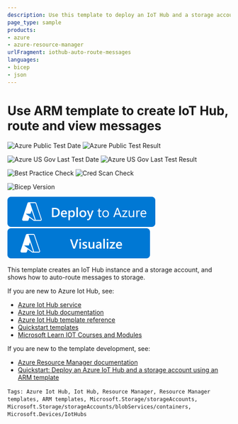 ```yaml
---
description: Use this template to deploy an IoT Hub and a storage account. Run an app to send messages to the hub that are routed to storage, then view the results.
page_type: sample
products:
- azure
- azure-resource-manager
urlFragment: iothub-auto-route-messages
languages:
- bicep
- json
---
```

# Use ARM template to create IoT Hub, route and view messages

![Azure Public Test Date](https://azurequickstartsservice.blob.core.windows.net/badges/quickstarts/microsoft.devices/iothub-auto-route-messages/PublicLastTestDate.svg)
![Azure Public Test Result](https://azurequickstartsservice.blob.core.windows.net/badges/quickstarts/microsoft.devices/iothub-auto-route-messages/PublicDeployment.svg)

![Azure US Gov Last Test Date](https://azurequickstartsservice.blob.core.windows.net/badges/quickstarts/microsoft.devices/iothub-auto-route-messages/FairfaxLastTestDate.svg)
![Azure US Gov Last Test Result](https://azurequickstartsservice.blob.core.windows.net/badges/quickstarts/microsoft.devices/iothub-auto-route-messages/FairfaxDeployment.svg)

![Best Practice Check](https://azurequickstartsservice.blob.core.windows.net/badges/quickstarts/microsoft.devices/iothub-auto-route-messages/BestPracticeResult.svg)
![Cred Scan Check](https://azurequickstartsservice.blob.core.windows.net/badges/quickstarts/microsoft.devices/iothub-auto-route-messages/CredScanResult.svg)

![Bicep Version](https://azurequickstartsservice.blob.core.windows.net/badges/quickstarts/microsoft.devices/iothub-auto-route-messages/BicepVersion.svg)

[![Deploy To Azure](https://raw.githubusercontent.com/Azure/azure-quickstart-templates/master/1-CONTRIBUTION-GUIDE/images/deploytoazure.svg?sanitize=true)](https://portal.azure.com/#create/Microsoft.Template/uri/https%3A%2F%2Fraw.githubusercontent.com%2FAzure%2Fazure-quickstart-templates%2Fmaster%2Fquickstarts%2Fmicrosoft.devices%2Fiothub-auto-route-messages%2Fazuredeploy.json)
[![Visualize](https://raw.githubusercontent.com/Azure/azure-quickstart-templates/master/1-CONTRIBUTION-GUIDE/images/visualizebutton.svg?sanitize=true)](http://armviz.io/#/?load=https%3A%2F%2Fraw.githubusercontent.com%2FAzure%2Fazure-quickstart-templates%2Fmaster%2Fquickstarts%2Fmicrosoft.devices%2Fiothub-auto-route-messages%2Fazuredeploy.json)

This template creates an IoT Hub instance and a storage account, and shows how to auto-route messages to storage.

If you are new to Azure Iot Hub, see:

- [Azure Iot Hub service](https://azure.microsoft.com/services/iot-hub/)
- [Azure Iot Hub documentation](https://learn.microsoft.com/azure/iot-hub/)
- [Azure Iot Hub template reference](https://learn.microsoft.com/azure/templates/microsoft.devices/iothub-allversions)
- [Quickstart templates](https://azure.microsoft.com/resources/templates/?resourceType=Microsoft.Devices&pageNumber=1&sort=Popular)
- [Microsoft Learn IOT Courses and Modules](https://learn.microsoft.com/learn/browse/?products=azure-iot-central%2Cazure-iot-hub )

If you are new to the template development, see:

- [Azure Resource Manager documentation](https://learn.microsoft.com/azure/azure-resource-manager/)
- [Quickstart: Deploy an Azure IoT Hub and a storage account using an ARM template](https://learn.microsoft.com/azure/iot-hub/horizontal-arm-route-messages)

`Tags: Azure Iot Hub, Iot Hub, Resource Manager, Resource Manager templates, ARM templates, Microsoft.Storage/storageAccounts, Microsoft.Storage/storageAccounts/blobServices/containers, Microsoft.Devices/IotHubs`
